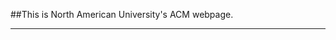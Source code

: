 ##This is North American University's ACM webpage.
************************************************



